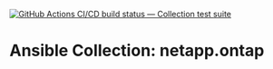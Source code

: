[![GitHub Actions CI/CD build status — Collection test suite](https://github.com/coll-test/netapp.ontap/workflows/Collection%20test%20suite/badge.svg?branch=master)](https://github.com/coll-test/netapp.ontap/actions?query=workflow%3A%22Collection%20test%20suite%22)

Ansible Collection: netapp.ontap
=================================================